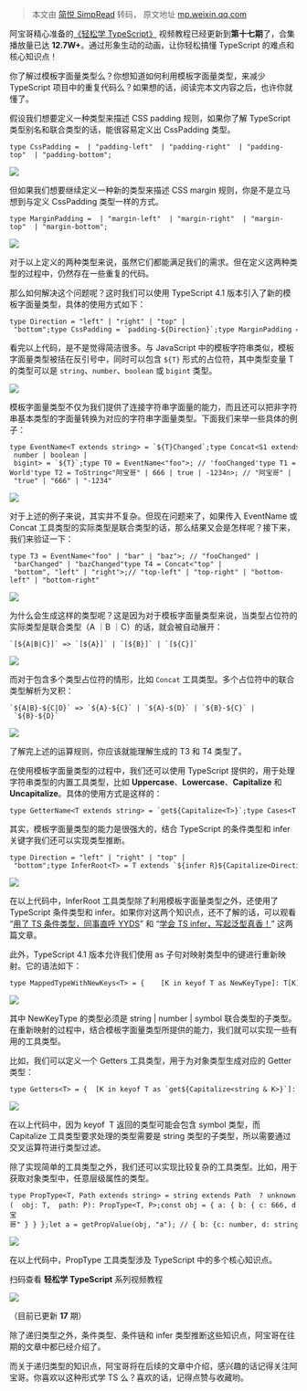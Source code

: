 > 本文由 [简悦 SimpRead](http://ksria.com/simpread/) 转码， 原文地址 [mp.weixin.qq.com](https://mp.weixin.qq.com/s/SxcJO4d-JJ4M4xY3N1p-dg)

阿宝哥精心准备的[《轻松学 TypeScript》](http://mp.weixin.qq.com/s?__biz=MzI2MjcxNTQ0Nw==&mid=2247499937&idx=1&sn=bab48e91a2708529adcd9682e1b4813c&chksm=ea4461f9dd33e8efeb11ac550c20e383e020e6dbdc5db5073ff77226e90387a6ff082e027b2a&scene=21#wechat_redirect) 视频教程已经更新到**第十七期**了，合集播放量已达 **12.7W+**。通过形象生动的动画，让你轻松搞懂 TypeScript 的难点和核心知识点！

你了解过模板字面量类型么？你想知道如何利用模板字面量类型，来减少 TypeScript 项目中的重复代码么？如果想的话，阅读完本文内容之后，也许你就懂了。

假设我们想要定义一种类型来描述 CSS padding 规则，如果你了解 TypeScript 类型别名和联合类型的话，能很容易定义出 CssPadding 类型。

```
type CssPadding =  | "padding-left"  | "padding-right"  | "padding-top"  | "padding-bottom";
```

![](https://mmbiz.qpic.cn/mmbiz_jpg/jQmwTIFl1V1b01V9CtJKrZ41jPia9BtgvicbiacIeKWw9MyzSkd7tKFnDry2J7pEHYjSibq5XIhCDZic45CaOc2OZIA/640?wx_fmt=jpeg)

但如果我们想要继续定义一种新的类型来描述 CSS margin 规则，你是不是立马想到与定义 CssPadding 类型一样的方式。

```
type MarginPadding =  | "margin-left"  | "margin-right"  | "margin-top"  | "margin-bottom";
```

![](https://mmbiz.qpic.cn/mmbiz_jpg/jQmwTIFl1V1b01V9CtJKrZ41jPia9Btgv7h6BNrTLVRPeIYgMVmgkGm4ZdwkbbmcQs0QmZXg7oeoko9OkPwYk2A/640?wx_fmt=jpeg)

对于以上定义的两种类型来说，虽然它们都能满足我们的需求。但在定义这两种类型的过程中，仍然存在一些重复的代码。

那么如何解决这个问题呢？这时我们可以使用 TypeScript 4.1 版本引入了新的模板字面量类型，具体的使用方式如下：

```
type Direction = "left" | "right" | "top" | "bottom";type CssPadding = `padding-${Direction}`;type MarginPadding = `margin-${Direction}`;
```

看完以上代码，是不是觉得简洁很多。与 JavaScript 中的模板字符串类似，模板字面量类型被括在反引号中，同时可以包含 `${T}` 形式的占位符，其中类型变量 T 的类型可以是 `string`、`number`、`boolean` 或 `bigint` 类型。

![](https://mmbiz.qpic.cn/mmbiz_jpg/jQmwTIFl1V1b01V9CtJKrZ41jPia9BtgvxTiblthArcqAIzv9Qxpn1IwltaMZeFgicIhqesKASicJtpWJvSdicDLeRw/640?wx_fmt=jpeg)

模板字面量类型不仅为我们提供了连接字符串字面量的能力，而且还可以把非字符串基本类型的字面量转换为对应的字符串字面量类型。下面我们来举一些具体的例子：

```
type EventName<T extends string> = `${T}Changed`;type Concat<S1 extends string, S2 extends string> = `${S1}-${S2}`;type ToString<T extends string | number | boolean | bigint> = `${T}`;type T0 = EventName<"foo">; // 'fooChanged'type T1 = Concat<"Hello", "World">; // 'Hello-World'type T2 = ToString<"阿宝哥" | 666 | true | -1234n>; // "阿宝哥" | "true" | "666" | "-1234"
```

![](https://mmbiz.qpic.cn/mmbiz_jpg/jQmwTIFl1V1b01V9CtJKrZ41jPia9BtgvbNJp6WUu9lXfkWMeziaMtkVZ8doDuJzAszcxE8Jw7y1ZJQKzV01RJFA/640?wx_fmt=jpeg)

对于上述的例子来说，其实并不复杂。但现在问题来了，如果传入 EventName 或 Concat 工具类型的实际类型是联合类型的话，那么结果又会是怎样呢？接下来，我们来验证一下：

```
type T3 = EventName<"foo" | "bar" | "baz">; // "fooChanged" | "barChanged" | "bazChanged"type T4 = Concat<"top" | "bottom", "left" | "right">;// "top-left" | "top-right" | "bottom-left" | "bottom-right"
```

![](https://mmbiz.qpic.cn/mmbiz_jpg/jQmwTIFl1V1b01V9CtJKrZ41jPia9BtgvQXGiajRgKrvGwyT2Swz5DX6iaOazgWHicJicDlCqicrpNNEty3XXGB6cibtg/640?wx_fmt=jpeg)

为什么会生成这样的类型呢？这是因为对于模板字面量类型来说，当类型占位符的实际类型是联合类型（A ｜B ｜C）的话，就会被自动展开：

```
`[${A|B|C}]` => `[${A}]` | `[${B}]` | `[${C}]`
```

![](https://mmbiz.qpic.cn/mmbiz_jpg/jQmwTIFl1V1b01V9CtJKrZ41jPia9BtgvtyO7w3CoaekIiaJN907ia8TpB91sCsxDXbZHvA6wp0qdBqWMTjOOTH9w/640?wx_fmt=jpeg)

而对于包含多个类型占位符的情形，比如 `Concat` 工具类型。多个占位符中的联合类型解析为叉积：

```
`${A|B}-${C|D}` => `${A}-${C}` | `${A}-${D}` | `${B}-${C}` | `${B}-${D}`
```

![](https://mmbiz.qpic.cn/mmbiz_jpg/jQmwTIFl1V1b01V9CtJKrZ41jPia9Btgv3onstDQOkbEjZSQK5bic5sgyjvia1Lz9YOYhTslEYatrO1V3WwHnsEbQ/640?wx_fmt=jpeg)

了解完上述的运算规则，你应该就能理解生成的 T3 和 T4 类型了。

在使用模板字面量类型的过程中，我们还可以使用 TypeScript 提供的，用于处理字符串类型的内置工具类型，比如 **Uppercase**、**Lowercase**、**Capitalize** 和 **Uncapitalize**。具体的使用方式是这样的：

```
type GetterName<T extends string> = `get${Capitalize<T>}`;type Cases<T extends string> = `${Uppercase<T>} ${Lowercase<T>} ${Capitalize<T>} ${Uncapitalize<T>}`;type T5 = GetterName<'foo'>;  // "getFoo"type T6 = Cases<'bar'>;  // "BAR bar Bar bar"
```

其实，模板字面量类型的能力是很强大的，结合 TypeScript 的条件类型和 infer 关键字我们还可以实现类型推断。

```
type Direction = "left" | "right" | "top" | "bottom";type InferRoot<T> = T extends `${infer R}${Capitalize<Direction>}` ? R : T;type T7 = InferRoot<"marginRight">; // "margin"type T8 = InferRoot<"paddingLeft">; // "padding"
```

![](https://mmbiz.qpic.cn/mmbiz_jpg/jQmwTIFl1V1b01V9CtJKrZ41jPia9BtgvSDfke0ZRicNuq6vz2bPdPUI37hG7RBoTfmxurCdjIeY2dTBf5MgfZ0w/640?wx_fmt=jpeg)

在以上代码中，InferRoot 工具类型除了利用模板字面量类型之外，还使用了 TypeScript 条件类型和 infer。如果你对这两个知识点，还不了解的话，可以观看 “[用了 TS 条件类型，同事直呼 YYDS](http://mp.weixin.qq.com/s?__biz=MzI2MjcxNTQ0Nw==&mid=2247499995&idx=1&sn=da2d91a35cfd2e8de26fece7aea7b8cf&chksm=ea446183dd33e89531e0b34e6f174691672ccfe70dfa5bcbfedc6a7e38fa108785f1288bd69b&scene=21#wechat_redirect)” 和 “[学会 TS infer，写起泛型真香！](http://mp.weixin.qq.com/s?__biz=MzI2MjcxNTQ0Nw==&mid=2247500019&idx=1&sn=8d7827d2ec38b57ca2be74995e3545fd&chksm=ea4461abdd33e8bd368b44e3d88bee5848b46f40993d0d5d535fb45a494db60dd8e3534e5aa3&scene=21#wechat_redirect)” 这两篇文章。

此外，TypeScript 4.1 版本允许我们使用 as 子句对映射类型中的键进行重新映射。它的语法如下：

```
type MappedTypeWithNewKeys<T> = {    [K in keyof T as NewKeyType]: T[K]    //            ^^^^^^^^^^^^^    //            This is the new syntax!}
```

![](https://mmbiz.qpic.cn/mmbiz_jpg/jQmwTIFl1V1b01V9CtJKrZ41jPia9BtgvnN4V074pTu13cibbWqYdcSI7ja3yiaQTMabfbR2s9kbicKheAicOBWfC5Q/640?wx_fmt=jpeg)

其中 NewKeyType 的类型必须是 string | number | symbol 联合类型的子类型。在重新映射的过程中，结合模板字面量类型所提供的能力，我们就可以实现一些有用的工具类型。

比如，我们可以定义一个 Getters 工具类型，用于为对象类型生成对应的 Getter 类型：

```
type Getters<T> = {  [K in keyof T as `get${Capitalize<string & K>}`]: () => T[K]};interface Person {    name: string;    age: number;    location: string;}type LazyPerson = Getters<Person>;// {//   getName: () => string;//   getAge: () => number;//   getLocation: () => string;// }
```

![](https://mmbiz.qpic.cn/mmbiz_jpg/jQmwTIFl1V1b01V9CtJKrZ41jPia9Btgvn899sicGhVazQouJl68icwibicjF0l8APG7hllP9Zr5ibPSVGYWCqvh9kLg/640?wx_fmt=jpeg)

在以上代码中，因为 keyof  T 返回的类型可能会包含 symbol 类型，而 Capitalize 工具类型要求处理的类型需要是 string 类型的子类型，所以需要通过交叉运算符进行类型过滤。

除了实现简单的工具类型之外，我们还可以实现比较复杂的工具类型。比如，用于获取对象类型中，任意层级属性的类型。

```
type PropType<T, Path extends string> = string extends Path  ? unknown  : Path extends keyof T  ? T[Path]  : Path extends `${infer K}.${infer R}`  ? K extends keyof T    ? PropType<T[K], R>    : unknown  : unknown;declare function getPropValue<T, P extends string>(  obj: T,  path: P): PropType<T, P>;const obj = { a: { b: { c: 666, d: "阿宝哥" } } };let a = getPropValue(obj, "a"); // { b: {c: number, d: string } }let ab = getPropValue(obj, "a.b"); // {c: number, d: string }let abd = getPropValue(obj, "a.b.d"); // string
```

![](https://mmbiz.qpic.cn/mmbiz_jpg/jQmwTIFl1V1b01V9CtJKrZ41jPia9BtgvJ9sX6UBFUT8qoQZt4kaYFkJIPczdnUvwS8T1t4XbyhP8CfCWBXEr3A/640?wx_fmt=jpeg)

在以上代码中，PropType 工具类型涉及 TypeScript 中的多个核心知识点。

扫码查看 **轻松学 TypeScript** 系列视频教程  

![](https://mmbiz.qpic.cn/mmbiz_png/jQmwTIFl1V0DdhYZrspnt0P0Y9lRYywOiaibuq2KGSGGeM20BkcxZ6XCY2HpkoTRf6UdwNdfl7SzZAcD6jy4ntUg/640?wx_fmt=png)

（目前已更新 **17** 期）

除了递归类型之外，条件类型、条件链和 infer 类型推断这些知识点，阿宝哥在往期的文章中都已经介绍了。

而关于递归类型的知识点，阿宝哥将在后续的文章中介绍，感兴趣的话记得关注阿宝哥。你喜欢以这种形式学 TS 么？喜欢的话，记得点赞与收藏哟。